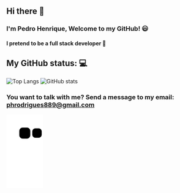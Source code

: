 ## Hi there 👋

### I'm Pedro Henrique, Welcome to my GitHub! :smiley:
#### I pretend to be a full stack developer :muscle:

## My GitHub status: :computer:
![Top Langs](https://github-readme-stats.vercel.app/api/top-langs/?username=rcpedroh&theme=tokyonight)
![GitHub stats](https://github-readme-stats.vercel.app/api?username=rcpedroh&show_icons=true&theme=tokyonight)
### You want to talk with me? Send a message to my email: phrodrigues889@gmail.com 


![snake gif](https://github.com/rcpedroh/rcpedroh/blob/output/github-contribution-grid-snake.svg)
